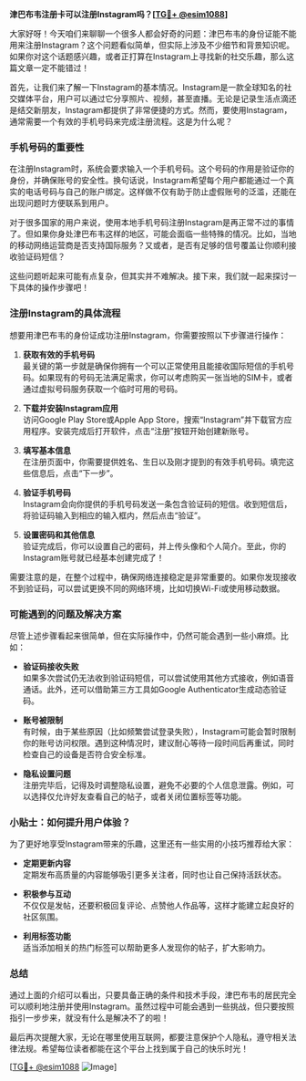 **津巴布韦注册卡可以注册Instagram吗？[[TG💪+ @esim1088](https://t.me/s/esim1088)]**

大家好呀！今天咱们来聊聊一个很多人都会好奇的问题：津巴布韦的身份证能不能用来注册Instagram？这个问题看似简单，但实际上涉及不少细节和背景知识呢。如果你对这个话题感兴趣，或者正打算在Instagram上寻找新的社交乐趣，那么这篇文章一定不能错过！

首先，让我们来了解一下Instagram的基本情况。Instagram是一款全球知名的社交媒体平台，用户可以通过它分享照片、视频，甚至直播。无论是记录生活点滴还是结交新朋友，Instagram都提供了非常便捷的方式。然而，要使用Instagram，通常需要一个有效的手机号码来完成注册流程。这是为什么呢？

### 手机号码的重要性

在注册Instagram时，系统会要求输入一个手机号码。这个号码的作用是验证你的身份，并确保账号的安全性。换句话说，Instagram希望每个用户都能通过一个真实的电话号码与自己的账户绑定。这样做不仅有助于防止虚假账号的泛滥，还能在出现问题时方便联系到用户。

对于很多国家的用户来说，使用本地手机号码注册Instagram是再正常不过的事情了。但如果你身处津巴布韦这样的地区，可能会面临一些特殊的情况。比如，当地的移动网络运营商是否支持国际服务？又或者，是否有足够的信号覆盖让你顺利接收验证码短信？

这些问题听起来可能有点复杂，但其实并不难解决。接下来，我们就一起来探讨一下具体的操作步骤吧！

### 注册Instagram的具体流程

想要用津巴布韦的身份证成功注册Instagram，你需要按照以下步骤进行操作：

1. **获取有效的手机号码**  
   最关键的第一步就是确保你拥有一个可以正常使用且能接收国际短信的手机号码。如果现有的号码无法满足需求，你可以考虑购买一张当地的SIM卡，或者通过虚拟号码服务获取一个临时可用的号码。

2. **下载并安装Instagram应用**  
   访问Google Play Store或Apple App Store，搜索“Instagram”并下载官方应用程序。安装完成后打开软件，点击“注册”按钮开始创建新账号。

3. **填写基本信息**  
   在注册页面中，你需要提供姓名、生日以及刚才提到的有效手机号码。填完这些信息后，点击“下一步”。

4. **验证手机号码**  
   Instagram会向你提供的手机号码发送一条包含验证码的短信。收到短信后，将验证码输入到相应的输入框内，然后点击“验证”。

5. **设置密码和其他信息**  
   验证完成后，你可以设置自己的密码，并上传头像和个人简介。至此，你的Instagram账号就已经基本创建完成了！

需要注意的是，在整个过程中，确保网络连接稳定是非常重要的。如果你发现接收不到验证码，可以尝试更换不同的网络环境，比如切换Wi-Fi或使用移动数据。

### 可能遇到的问题及解决方案

尽管上述步骤看起来很简单，但在实际操作中，仍然可能会遇到一些小麻烦。比如：

- **验证码接收失败**  
  如果多次尝试仍无法收到验证码短信，可以尝试使用其他方式接收，例如语音通话。此外，还可以借助第三方工具如Google Authenticator生成动态验证码。

- **账号被限制**  
  有时候，由于某些原因（比如频繁尝试登录失败），Instagram可能会暂时限制你的账号访问权限。遇到这种情况时，建议耐心等待一段时间后再重试，同时检查自己的设备是否符合安全标准。

- **隐私设置问题**  
  注册完毕后，记得及时调整隐私设置，避免不必要的个人信息泄露。例如，可以选择仅允许好友查看自己的帖子，或者关闭位置标签等功能。

### 小贴士：如何提升用户体验？

为了更好地享受Instagram带来的乐趣，这里还有一些实用的小技巧推荐给大家：

- **定期更新内容**  
  定期发布高质量的内容能够吸引更多关注者，同时也让自己保持活跃状态。

- **积极参与互动**  
  不仅仅是发帖，还要积极回复评论、点赞他人作品等，这样才能建立起良好的社区氛围。

- **利用标签功能**  
  适当添加相关的热门标签可以帮助更多人发现你的帖子，扩大影响力。

### 总结

通过上面的介绍可以看出，只要具备正确的条件和技术手段，津巴布韦的居民完全可以顺利地注册并使用Instagram。虽然过程中可能会遇到一些挑战，但只要按照指引一步步来，就没有什么是解决不了的啦！

最后再次提醒大家，无论在哪里使用互联网，都要注意保护个人隐私，遵守相关法律法规。希望每位读者都能在这个平台上找到属于自己的快乐时光！

[[TG💪+ @esim1088](https://t.me/s/esim1088) ![Image](https://i.postimg.cc/4NQfJmqS/Snipaste-2025-05-13-00-14-12.png)]